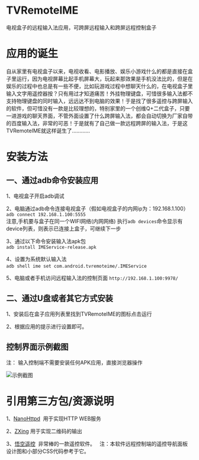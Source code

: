 # TVRemoteIME 
电视盒子的远程输入法应用，可跨屏远程输入和跨屏远程控制盒子 

# 应用的诞生
自从家里有电视盒子以来，电视收看、电影播放、娱乐小游戏什么的都是直接在盒子里运行，因为电视屏幕比起手机屏幕大，玩起来那效果是手机没法比的，但是在娱乐的过程中也总是有一些不便，比如玩游戏过程中想聊天什么的，在电视盒子里输入文字用遥控器按？只有用过才知道痛苦！外挂物理键盘，可惜很多输入法都不支持物理键盘的同时输入，远远达不到电脑的效果！于是找了很多遥控与跨屏输入的软件，但可惜没有一款是比较理想的，特别家里的一个创维Q+二代盒子，只要一进游戏的聊天界面，不管外面设置了什么跨屏输入法，都会自动切换为厂家自带的百度输入法，非常的可恶！于是就有了自己做一款远程跨屏的输入法，于是这TVRemoteIME就这样诞生了…………

# 安装方法
## 一、通过adb命令安装应用  
1、电视盒子开启adb调试 

2、电脑通过adb命令连接电视盒子（假如电视盒子的内网ip为：192.168.1.100）  
`adb connect 192.168.1.100:5555`  
注意,手机要与盒子在同一个WIFI网络(内网网络)  执行`adb devices`命令显示有device列表，则表示已连接上盒子，可继续下一步

3、通过以下命令安装输入法apk包  
`adb install IMEService-release.apk`  

4、设置为系统默认输入法  
`adb shell ime set com.android.tvremoteime/.IMEService`  

5、电脑或者手机访问远程输入法的控制页面
`http://192.168.1.100:9978/`  

## 二、通过U盘或者其它方式安装  
1、安装后在盒子应用列表里找到TVRemoteIME的图标点击运行  

2、根据应用的提示进行设置即可。  

## 控制界面示例截图  
注： 输入控制端不需要安装任何APK应用，直接浏览器操作  

![示例截图](https://raw.githubusercontent.com/kingthy/TVRemoteIME/master/released/screenshot.jpg "控制界面示例截图")  

# 引用第三方包/资源说明
1、[NanoHttpd](https://github.com/NanoHttpd/nanohttpd "NanoHttpd")  用于实现HTTP WEB服务  

2、[ZXing](https://github.com/zxing/zxing/ "QRCode") 用于实现二维码的输出
 
3、[悟空遥控](http://www.wukongtv.com/views/input.html "悟空遥控")  非常棒的一款遥控软件。  
注：本软件远程控制端的遥控导航面板设计图和小部分CSS代码参考于它。
